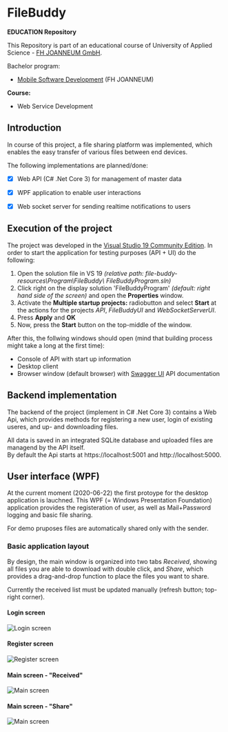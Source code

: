 # FileBuddy

**EDUCATION Repository**

This Repository is part of an educational course of University of Applied Science - [FH JOANNEUM GmbH](https://www.fh-joanneum.at).

Bachelor program:

- [Mobile Software Development](<[https://www.fh-joanneum.at/mobile-software-development/bachelor/](https://www.fh-joanneum.at/mobile-software-development/bachelor/)>) (FH JOANNEUM)

**Course:**

- Web Service Development

## Introduction

In course of this project, a file sharing platform was implemented, which enables the easy transfer of various files between end devices.

The following implementations are planned/done:

- [x] Web API (C# .Net Core 3) for management of master data
- [x] WPF application to enable user interactions
- [x] Web socket server for sending realtime notifications to users


## Execution of the project

The project was developed in the [Visual Studio 19 Community Edition](<[https://visualstudio.microsoft.com/de/vs/](https://visualstudio.microsoft.com/de/vs/)>). In order to start the application for testing purposes (API + UI) do the following:

1. Open the solution file in VS 19 _(relative path: file-buddy-resources\Program\FileBuddy\ FileBuddyProgram.sln)_
2. Click right on the display solution 'FileBuddyProgram' _(default: right hand side of the screen)_ and open the **Properties** window.
3. Activate the **Multiple startup projects:** radiobutton and select **Start** at the actions for the projects _API_, _FileBuddyUI_ and _WebSocketServerUI_.
4. Press **Apply** and **OK**
5. Now, press the **Start** button on the top-middle of the window.

After this, the follwing windows should open (mind that building process might take a long at the first time):

- Console of API with start up information
- Desktop client
- Browser window (default browser) with [Swagger UI](https://swagger.io/tools/swagger-ui/) API documentation

## Backend implementation

The backend of the project (implement in C# .Net Core 3) contains a Web Api, which provides methods for registering a new user, login of existing useres, and up- and downloading files.

All data is saved in an integrated SQLite database and uploaded files are managend by the API itself.  
By default the Api starts at https://localhost:5001 and http://localhost:5000.

## User interface (WPF)

At the current moment (2020-06-22) the first protoype for the desktop application is lauchned. This WPF (= Windows Presentation Foundation) application provides the registeration of user, as well as Mail+Password logging and basic file sharing.

For demo pruposes files are automatically shared only with the sender.

### Basic application layout

By design, the main window is organized into two tabs _Received_, showing all files you are able to download with double click, and _Share_, which provides a drag-and-drop function to place the files you want to share.

Currently the received list must be updated manually (refresh button; top-right corner).

#### Login screen

![Login screen](images/login-screen.PNG)

#### Register screen

![Register screen](images/register-screen.PNG)

#### Main screen - "Received"

![Main screen](images/received-screen-with-files.PNG)

#### Main screen - "Share"

![Main screen](images/share-screen-with-files.PNG)
